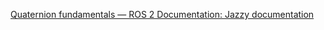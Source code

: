 
[Quaternion fundamentals — ROS 2 Documentation: Jazzy documentation](https://docs.ros.org/en/jazzy/Tutorials/Intermediate/Tf2/Quaternion-Fundamentals.html)

